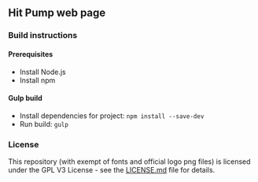 ## Hit Pump web page

### Build instructions

#### Prerequisites
* Install Node.js
* Install npm

#### Gulp build
* Install dependencies for project: `npm install --save-dev`
* Run build: `gulp`


### License
This repository (with exempt of fonts and official logo png files) is licensed under the GPL V3 License - see the [LICENSE.md](LICENSE.md) file for details.

